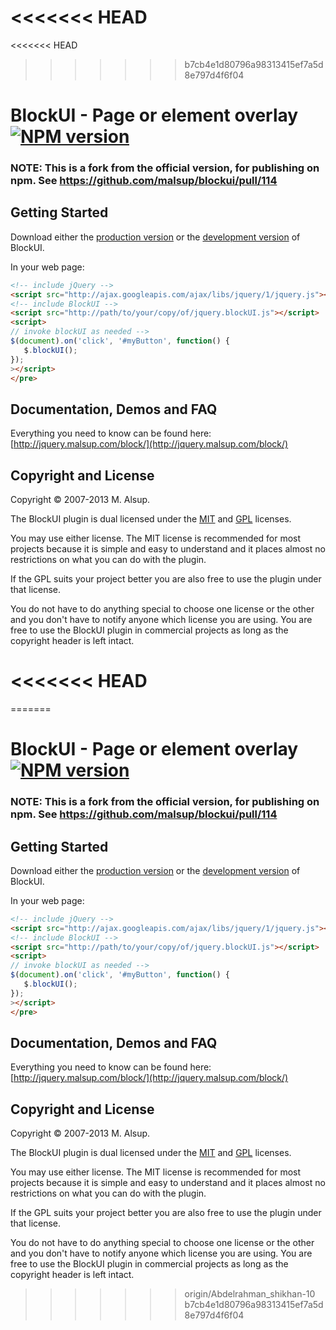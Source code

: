 <<<<<<< HEAD
=======
<<<<<<< HEAD
>>>>>>> b7cb4e1d80796a98313415ef7a5d8e797d4f6f04
# BlockUI - Page or element overlay  [![NPM version][npm-image]][npm-url]

### NOTE: This is a fork from the official version, for publishing on npm. See https://github.com/malsup/blockui/pull/114

## Getting Started
Download either the [production version][min] or the [development version][max] of BlockUI.

[min]: http://malsup.github.com/min/jquery.blockUI.min.js
[max]: http://malsup.github.com/jquery.blockUI.js

In your web page:

```html
<!-- include jQuery -->
<script src="http://ajax.googleapis.com/ajax/libs/jquery/1/jquery.js"></script>
<!-- include BlockUI -->
<script src="http://path/to/your/copy/of/jquery.blockUI.js"></script>
<script>
// invoke blockUI as needed -->
$(document).on('click', '#myButton', function() {
   $.blockUI();
});
></script>
</pre>
```

## Documentation, Demos and FAQ
Everything you need to know can be found here:
[http://jquery.malsup.com/block/](http://jquery.malsup.com/block/)


## Copyright and License
Copyright &copy; 2007-2013 M. Alsup.

The BlockUI plugin is dual licensed under the [MIT](http://malsup.github.com/mit-license.txt) and [GPL](http://malsup.github.com/gpl-license-v2.txt) licenses.

You may use either license.  The MIT license is recommended for most projects because it is simple and easy to understand and it places almost no restrictions on what you can do with the plugin.

If the GPL suits your project better you are also free to use the plugin under that license.

You do not have to do anything special to choose one license or the other and you don't have to notify anyone which license you are using. You are free to use the BlockUI plugin in commercial projects as long as the copyright header is left intact.

[npm-url]: https://www.npmjs.com/package/block-ui/
[npm-image]: http://img.shields.io/npm/v/block-ui.svg
<<<<<<< HEAD
=======
=======
# BlockUI - Page or element overlay  [![NPM version][npm-image]][npm-url]

### NOTE: This is a fork from the official version, for publishing on npm. See https://github.com/malsup/blockui/pull/114

## Getting Started
Download either the [production version][min] or the [development version][max] of BlockUI.

[min]: http://malsup.github.com/min/jquery.blockUI.min.js
[max]: http://malsup.github.com/jquery.blockUI.js

In your web page:

```html
<!-- include jQuery -->
<script src="http://ajax.googleapis.com/ajax/libs/jquery/1/jquery.js"></script>
<!-- include BlockUI -->
<script src="http://path/to/your/copy/of/jquery.blockUI.js"></script>
<script>
// invoke blockUI as needed -->
$(document).on('click', '#myButton', function() {
   $.blockUI();
});
></script>
</pre>
```

## Documentation, Demos and FAQ
Everything you need to know can be found here:
[http://jquery.malsup.com/block/](http://jquery.malsup.com/block/)


## Copyright and License
Copyright &copy; 2007-2013 M. Alsup.

The BlockUI plugin is dual licensed under the [MIT](http://malsup.github.com/mit-license.txt) and [GPL](http://malsup.github.com/gpl-license-v2.txt) licenses.

You may use either license.  The MIT license is recommended for most projects because it is simple and easy to understand and it places almost no restrictions on what you can do with the plugin.

If the GPL suits your project better you are also free to use the plugin under that license.

You do not have to do anything special to choose one license or the other and you don't have to notify anyone which license you are using. You are free to use the BlockUI plugin in commercial projects as long as the copyright header is left intact.

[npm-url]: https://www.npmjs.com/package/block-ui/
[npm-image]: http://img.shields.io/npm/v/block-ui.svg
>>>>>>> origin/Abdelrahman_shikhan-10
>>>>>>> b7cb4e1d80796a98313415ef7a5d8e797d4f6f04
